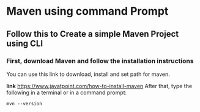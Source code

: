 # Maven using command Prompt
##  Follow this to Create a simple Maven Project using CLI
### First, download Maven and follow the installation instructions
You can use this link to download, install and set path for maven.

**link** https://www.javatpoint.com/how-to-install-maven
 After that, type the following in a terminal or in a command prompt: 
```shell
mvn --version 
```




